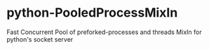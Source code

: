 python-PooledProcessMixIn
=========================

Fast Concurrent Pool of preforked-processes and threads MixIn for python's socket server